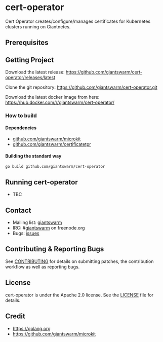 # cert-operator

Cert Operator creates/configure/manages certificates for Kubernetes clusters running on Giantnetes.

## Prerequisites

## Getting Project

Download the latest release: https://github.com/giantswarm/cert-operator/releases/latest

Clone the git repository: https://github.com/giantswarm/cert-operator.git

Download the latest docker image from here: https://hub.docker.com/r/giantswarm/cert-operator/

### How to build

#### Dependencies

- [github.com/giantswarm/microkit](https://github.com/giantswarm/microkit)
- [github.com/giantswarm/certificatetpr](https://github.com/giantswarm/certificatetpr)

#### Building the standard way

```
go build github.com/giantswarm/cert-operator
```

## Running cert-operator

- TBC

## Contact

- Mailing list: [giantswarm](https://groups.google.com/forum/!forum/giantswarm)
- IRC: #[giantswarm](irc://irc.freenode.org:6667/#giantswarm) on freenode.org
- Bugs: [issues](https://github.com/giantswarm/cert-operator/issues)

## Contributing & Reporting Bugs

See [CONTRIBUTING](CONTRIBUTING.md) for details on submitting patches, the contribution workflow as well as reporting bugs.

## License

cert-operator is under the Apache 2.0 license. See the [LICENSE](LICENSE) file for details.

## Credit
- https://golang.org
- https://github.com/giantswarm/microkit
